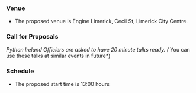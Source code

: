 ### Venue

* The proposed venue is Engine Limerick, Cecil St, Limerick City Centre.

### Call for Proposals

*Python Ireland Officiers are asked to have 20 minute talks ready.
  (* You can use these talks at similar events in future*)

### Schedule
* The proposed start time is 13:00 hours
